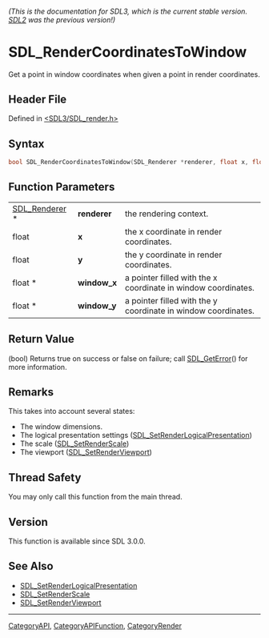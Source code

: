 ###### (This is the documentation for SDL3, which is the current stable version. [SDL2](https://wiki.libsdl.org/SDL2/) was the previous version!)
# SDL_RenderCoordinatesToWindow

Get a point in window coordinates when given a point in render coordinates.

## Header File

Defined in [<SDL3/SDL_render.h>](https://github.com/libsdl-org/SDL/blob/main/include/SDL3/SDL_render.h)

## Syntax

```c
bool SDL_RenderCoordinatesToWindow(SDL_Renderer *renderer, float x, float y, float *window_x, float *window_y);
```

## Function Parameters

|                                |              |                                                               |
| ------------------------------ | ------------ | ------------------------------------------------------------- |
| [SDL_Renderer](SDL_Renderer) * | **renderer** | the rendering context.                                        |
| float                          | **x**        | the x coordinate in render coordinates.                       |
| float                          | **y**        | the y coordinate in render coordinates.                       |
| float *                        | **window_x** | a pointer filled with the x coordinate in window coordinates. |
| float *                        | **window_y** | a pointer filled with the y coordinate in window coordinates. |

## Return Value

(bool) Returns true on success or false on failure; call
[SDL_GetError](SDL_GetError)() for more information.

## Remarks

This takes into account several states:

- The window dimensions.
- The logical presentation settings
  ([SDL_SetRenderLogicalPresentation](SDL_SetRenderLogicalPresentation))
- The scale ([SDL_SetRenderScale](SDL_SetRenderScale))
- The viewport ([SDL_SetRenderViewport](SDL_SetRenderViewport))

## Thread Safety

You may only call this function from the main thread.

## Version

This function is available since SDL 3.0.0.

## See Also

- [SDL_SetRenderLogicalPresentation](SDL_SetRenderLogicalPresentation)
- [SDL_SetRenderScale](SDL_SetRenderScale)
- [SDL_SetRenderViewport](SDL_SetRenderViewport)

----
[CategoryAPI](CategoryAPI), [CategoryAPIFunction](CategoryAPIFunction), [CategoryRender](CategoryRender)

